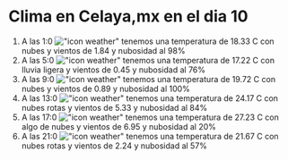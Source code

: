 # Clima en Celaya,mx en el dia 10

1. A las 1:0 !["icon weather"](http://openweathermap.org/img/w/04n.png) tenemos una temperatura de 18.33 C con nubes y  vientos de 1.84 y nubosidad al 98%
1. A las 5:0 !["icon weather"](http://openweathermap.org/img/w/10n.png) tenemos una temperatura de 17.22 C con lluvia ligera y  vientos de 0.45 y nubosidad al 76%
1. A las 9:0 !["icon weather"](http://openweathermap.org/img/w/04d.png) tenemos una temperatura de 19.72 C con nubes y  vientos de 0.89 y nubosidad al 100%
1. A las 13:0 !["icon weather"](http://openweathermap.org/img/w/04d.png) tenemos una temperatura de 24.17 C con nubes rotas y  vientos de 5.33 y nubosidad al 84%
1. A las 17:0 !["icon weather"](http://openweathermap.org/img/w/02d.png) tenemos una temperatura de 27.23 C con algo de nubes y  vientos de 6.95 y nubosidad al 20%
1. A las 21:0 !["icon weather"](http://openweathermap.org/img/w/04n.png) tenemos una temperatura de 21.67 C con nubes rotas y  vientos de 2.24 y nubosidad al 57%
